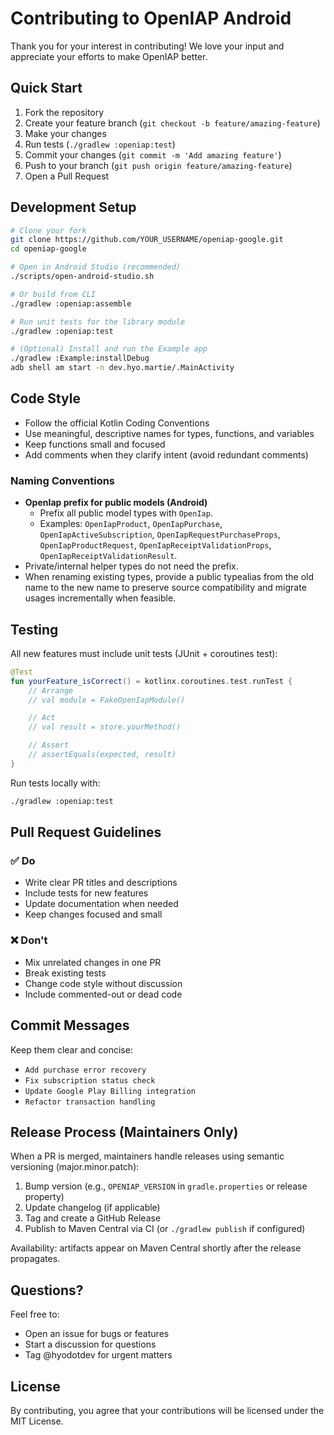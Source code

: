 # Contributing to OpenIAP Android

Thank you for your interest in contributing! We love your input and appreciate your efforts to make OpenIAP better.

## Quick Start

1. Fork the repository
2. Create your feature branch (`git checkout -b feature/amazing-feature`)
3. Make your changes
4. Run tests (`./gradlew :openiap:test`)
5. Commit your changes (`git commit -m 'Add amazing feature'`)
6. Push to your branch (`git push origin feature/amazing-feature`)
7. Open a Pull Request

## Development Setup

```bash
# Clone your fork
git clone https://github.com/YOUR_USERNAME/openiap-google.git
cd openiap-google

# Open in Android Studio (recommended)
./scripts/open-android-studio.sh

# Or build from CLI
./gradlew :openiap:assemble

# Run unit tests for the library module
./gradlew :openiap:test

# (Optional) Install and run the Example app
./gradlew :Example:installDebug
adb shell am start -n dev.hyo.martie/.MainActivity
```

## Code Style

- Follow the official Kotlin Coding Conventions
- Use meaningful, descriptive names for types, functions, and variables
- Keep functions small and focused
- Add comments when they clarify intent (avoid redundant comments)

### Naming Conventions

- **OpenIap prefix for public models (Android)**
  - Prefix all public model types with `OpenIap`.
  - Examples: `OpenIapProduct`, `OpenIapPurchase`, `OpenIapActiveSubscription`, `OpenIapRequestPurchaseProps`, `OpenIapProductRequest`, `OpenIapReceiptValidationProps`, `OpenIapReceiptValidationResult`.
- Private/internal helper types do not need the prefix.
- When renaming existing types, provide a public typealias from the old name to the new name to preserve source compatibility and migrate usages incrementally when feasible.

## Testing

All new features must include unit tests (JUnit + coroutines test):

```kotlin
@Test
fun yourFeature_isCorrect() = kotlinx.coroutines.test.runTest {
    // Arrange
    // val module = FakeOpenIapModule()

    // Act
    // val result = store.yourMethod()

    // Assert
    // assertEquals(expected, result)
}
```

Run tests locally with:

```bash
./gradlew :openiap:test
```

## Pull Request Guidelines

### ✅ Do

- Write clear PR titles and descriptions
- Include tests for new features
- Update documentation when needed
- Keep changes focused and small

### ❌ Don't

- Mix unrelated changes in one PR
- Break existing tests
- Change code style without discussion
- Include commented-out or dead code

## Commit Messages

Keep them clear and concise:

- `Add purchase error recovery`
- `Fix subscription status check`
- `Update Google Play Billing integration`
- `Refactor transaction handling`

## Release Process (Maintainers Only)

When a PR is merged, maintainers handle releases using semantic versioning (major.minor.patch):

1. Bump version (e.g., `OPENIAP_VERSION` in `gradle.properties` or release property)
2. Update changelog (if applicable)
3. Tag and create a GitHub Release
4. Publish to Maven Central via CI (or `./gradlew publish` if configured)

Availability: artifacts appear on Maven Central shortly after the release propagates.

## Questions?

Feel free to:

- Open an issue for bugs or features
- Start a discussion for questions
- Tag @hyodotdev for urgent matters

## License

By contributing, you agree that your contributions will be licensed under the MIT License.

